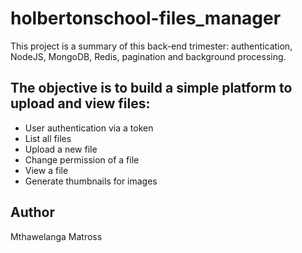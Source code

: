 # holbertonschool-files_manager
This project is a summary of this back-end trimester: authentication, NodeJS, MongoDB, Redis, pagination and background processing.

## The objective is to build a simple platform to upload and view files:

* User authentication via a token
* List all files
* Upload a new file
* Change permission of a file
* View a file
* Generate thumbnails for images

## Author
Mthawelanga Matross
